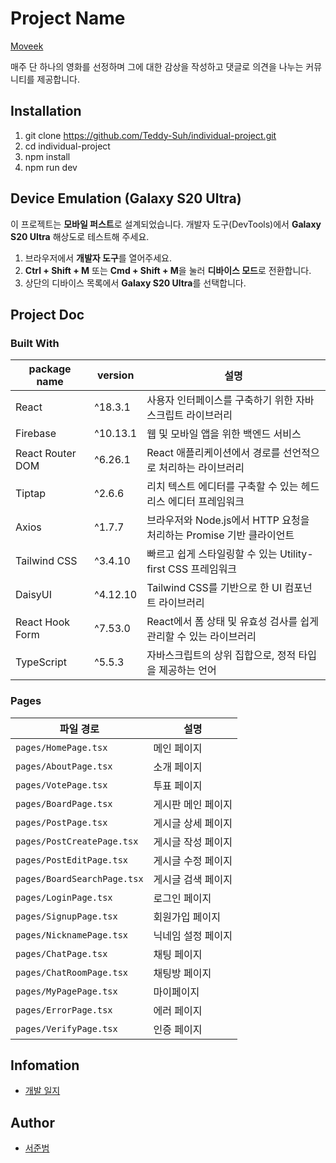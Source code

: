 # Project Name

[Moveek](https://individual-project-cyan.vercel.app/)

매주 단 하나의 영화를 선정하며 그에 대한 감상을 작성하고 댓글로 의견을 나누는 커뮤니티를 제공합니다.

## Installation

1. git clone https://github.com/Teddy-Suh/individual-project.git
2. cd individual-project
3. npm install
4. npm run dev

## Device Emulation (Galaxy S20 Ultra)

이 프로젝트는 **모바일 퍼스트**로 설계되었습니다. 개발자 도구(DevTools)에서 **Galaxy S20 Ultra** 해상도로 테스트해 주세요.

1. 브라우저에서 **개발자 도구**를 열어주세요.
2. **Ctrl + Shift + M** 또는 **Cmd + Shift + M**을 눌러 **디바이스 모드**로 전환합니다.
3. 상단의 디바이스 목록에서 **Galaxy S20 Ultra**를 선택합니다.

## Project Doc

### Built With

| package name     | version  | 설명                                                                |
| ---------------- | -------- | ------------------------------------------------------------------- |
| React            | ^18.3.1  | 사용자 인터페이스를 구축하기 위한 자바스크립트 라이브러리           |
| Firebase         | ^10.13.1 | 웹 및 모바일 앱을 위한 백엔드 서비스                                |
| React Router DOM | ^6.26.1  | React 애플리케이션에서 경로를 선언적으로 처리하는 라이브러리        |
| Tiptap           | ^2.6.6   | 리치 텍스트 에디터를 구축할 수 있는 헤드리스 에디터 프레임워크      |
| Axios            | ^1.7.7   | 브라우저와 Node.js에서 HTTP 요청을 처리하는 Promise 기반 클라이언트 |
| Tailwind CSS     | ^3.4.10  | 빠르고 쉽게 스타일링할 수 있는 Utility-first CSS 프레임워크         |
| DaisyUI          | ^4.12.10 | Tailwind CSS를 기반으로 한 UI 컴포넌트 라이브러리                   |
| React Hook Form  | ^7.53.0  | React에서 폼 상태 및 유효성 검사를 쉽게 관리할 수 있는 라이브러리   |
| TypeScript       | ^5.5.3   | 자바스크립트의 상위 집합으로, 정적 타입을 제공하는 언어             |

### Pages

| 파일 경로                   | 설명               |
| --------------------------- | ------------------ |
| `pages/HomePage.tsx`        | 메인 페이지        |
| `pages/AboutPage.tsx`       | 소개 페이지        |
| `pages/VotePage.tsx`        | 투표 페이지        |
| `pages/BoardPage.tsx`       | 게시판 메인 페이지 |
| `pages/PostPage.tsx`        | 게시글 상세 페이지 |
| `pages/PostCreatePage.tsx`  | 게시글 작성 페이지 |
| `pages/PostEditPage.tsx`    | 게시글 수정 페이지 |
| `pages/BoardSearchPage.tsx` | 게시글 검색 페이지 |
| `pages/LoginPage.tsx`       | 로그인 페이지      |
| `pages/SignupPage.tsx`      | 회원가입 페이지    |
| `pages/NicknamePage.tsx`    | 닉네임 설정 페이지 |
| `pages/ChatPage.tsx`        | 채팅 페이지        |
| `pages/ChatRoomPage.tsx`    | 채팅방 페이지      |
| `pages/MyPagePage.tsx`      | 마이페이지         |
| `pages/ErrorPage.tsx`       | 에러 페이지        |
| `pages/VerifyPage.tsx`      | 인증 페이지        |

## Infomation

- [개발 일지](https://lapis-shrimp-bc5.notion.site/564c260575ba4427964e0e4a2db34f35?pvs=4)

## Author

- [서준범](https://github.com/Teddy-Suh)

